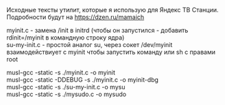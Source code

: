 Исходные тексты утилит, которые я использую для Яндекс ТВ Станции.
Подробности будут на https://dzen.ru/mamaich

myinit.c - замена /init в initrd (чтобы он запустился - добавить rdinit=/myinit в командную строку ядра)  
su-my-init.c - простой аналог su, через сокет /dev/myinit взаимодействиует с myinit чтобы запустить команду или sh с правами root  

musl-gcc -static -s ./myinit.c  -o myinit  
musl-gcc -static -DDEBUG -s ./myinit.c  -o myinit-dbg  
musl-gcc -static -s ./su-my-init.c  -o mysu  
musl-gcc -static -s ./mysudo.c  -o mysudo  

